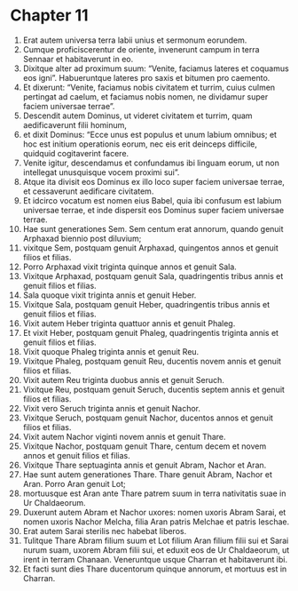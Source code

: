 # Chapter 11
1. Erat autem universa terra labii unius et sermonum eorundem.  
2. Cumque proficiscerentur de oriente, invenerunt campum in terra Sennaar et habitaverunt in eo.  
3. Dixitque alter ad proximum suum: “Venite, faciamus lateres et coquamus eos igni”. Habueruntque lateres pro saxis et bitumen pro caemento.  
4. Et dixerunt: “Venite, faciamus nobis civitatem et turrim, cuius culmen pertingat ad caelum, et faciamus nobis nomen, ne dividamur super faciem universae terrae”.  
5. Descendit autem Dominus, ut videret civitatem et turrim, quam aedificaverunt filii hominum,  
6. et dixit Dominus: “Ecce unus est populus et unum labium omnibus; et hoc est initium operationis eorum, nec eis erit deinceps difficile, quidquid cogitaverint facere.  
7. Venite igitur, descendamus et confundamus ibi linguam eorum, ut non intellegat unusquisque vocem proximi sui”.  
8. Atque ita divisit eos Dominus ex illo loco super faciem universae terrae, et cessaverunt aedificare civitatem.  
9. Et idcirco vocatum est nomen eius Babel, quia ibi confusum est labium universae terrae, et inde dispersit eos Dominus super faciem universae terrae.  
10. Hae sunt generationes Sem. Sem centum erat annorum, quando genuit Arphaxad biennio post diluvium;  
11. vixitque Sem, postquam genuit Arphaxad, quingentos annos et genuit filios et filias.  
12. Porro Arphaxad vixit triginta quinque annos et genuit Sala.  
13. Vixitque Arphaxad, postquam genuit Sala, quadringentis tribus annis et genuit filios et filias.  
14. Sala quoque vixit triginta annis et genuit Heber.  
15. Vixitque Sala, postquam genuit Heber, quadringentis tribus annis et genuit filios et filias.  
16. Vixit autem Heber triginta quattuor annis et genuit Phaleg.  
17. Et vixit Heber, postquam genuit Phaleg, quadringentis triginta annis et genuit filios et filias.  
18. Vixit quoque Phaleg triginta annis et genuit Reu.  
19. Vixitque Phaleg, postquam genuit Reu, ducentis novem annis et genuit filios et filias.  
20. Vixit autem Reu triginta duobus annis et genuit Seruch.  
21. Vixitque Reu, postquam genuit Seruch, ducentis septem annis et genuit filios et filias.  
22. Vixit vero Seruch triginta annis et genuit Nachor.  
23. Vixitque Seruch, postquam genuit Nachor, ducentos annos et genuit filios et filias.  
24. Vixit autem Nachor viginti novem annis et genuit Thare.  
25. Vixitque Nachor, postquam genuit Thare, centum decem et novem annos et genuit filios et filias.  
26. Vixitque Thare septuaginta annis et genuit Abram, Nachor et Aran.  
27. Hae sunt autem generationes Thare. Thare genuit Abram, Nachor et Aran. Porro Aran genuit Lot;  
28. mortuusque est Aran ante Thare patrem suum in terra nativitatis suae in Ur Chaldaeorum.  
29. Duxerunt autem Abram et Nachor uxores: nomen uxoris Abram Sarai, et nomen uxoris Nachor Melcha, filia Aran patris Melchae et patris Ieschae.  
30. Erat autem Sarai sterilis nec habebat liberos.  
31. Tulitque Thare Abram filium suum et Lot filium Aran filium filii sui et Sarai nurum suam, uxorem Abram filii sui, et eduxit eos de Ur Chaldaeorum, ut irent in terram Chanaan. Veneruntque usque Charran et habitaverunt ibi.  
32. Et facti sunt dies Thare ducentorum quinque annorum, et mortuus est in Charran.
